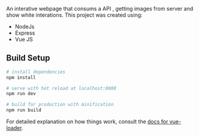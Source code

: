 An interative webpage that consums a API , getting images from server and show white interations. This project was created using: 
- NodeJs 
- Express
- Vue JS 

## Build Setup

``` bash
# install dependencies
npm install

# serve with hot reload at localhost:8080
npm run dev

# build for production with minification
npm run build
```

For detailed explanation on how things work, consult the [docs for vue-loader](http://vuejs.github.io/vue-loader).
